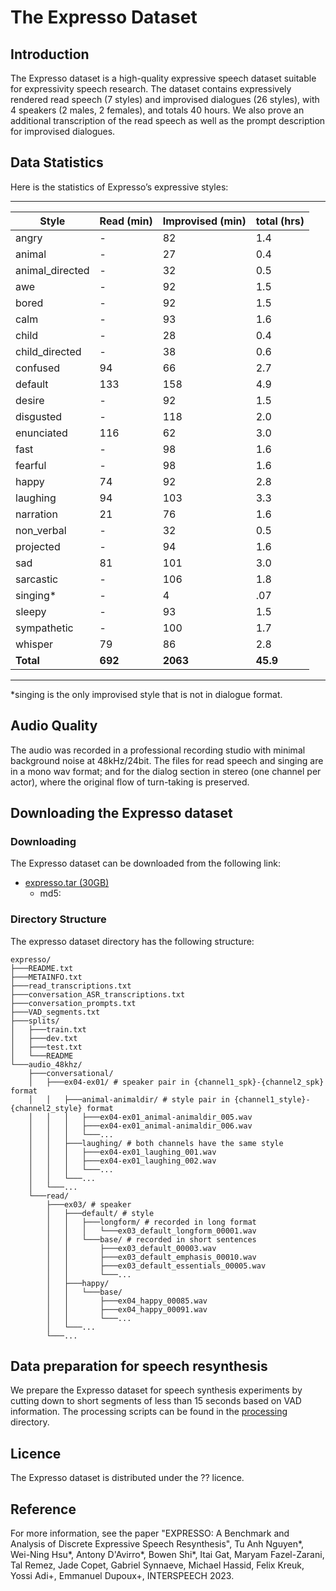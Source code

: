 # The Expresso Dataset

## Introduction
The Expresso dataset is a high-quality expressive speech dataset suitable for expressivity speech research. The dataset contains expressively rendered read speech (7 styles) and improvised dialogues (26 styles), with 4 speakers (2 males, 2 females), and totals 40 hours. We also prove an additional transcription of the read speech as well as the prompt description for improvised dialogues.

## Data Statistics
Here is the statistics of Expresso’s expressive styles:

----------------------------------------------------------------
 Style            | Read (min) | Improvised (min) | total (hrs)
------------------|------------|------------------|-------------
 angry            | -          | 82               | 1.4
 animal           | -          | 27               | 0.4
 animal_directed  | -          | 32               | 0.5
 awe              | -          | 92               | 1.5
 bored            | -          | 92               | 1.5
 calm             | -          | 93               | 1.6
 child            | -          | 28               | 0.4
 child_directed   | -          | 38               | 0.6
 confused         | 94         | 66               | 2.7
 default          | 133        | 158              | 4.9
 desire           | -          | 92               | 1.5
 disgusted        | -          | 118              | 2.0
 enunciated       | 116        | 62               | 3.0
 fast             | -          | 98               | 1.6
 fearful          | -          | 98               | 1.6
 happy            | 74         | 92               | 2.8
 laughing         | 94         | 103              | 3.3
 narration        | 21         | 76               | 1.6
 non_verbal       | -          | 32               | 0.5
 projected        | -          | 94               | 1.6
 sad              | 81         | 101              | 3.0
 sarcastic        | -          | 106              | 1.8
 singing*         | -          | 4                | .07
 sleepy           | -          | 93               | 1.5
 sympathetic      | -          | 100              | 1.7
 whisper          | 79         | 86               | 2.8
 **Total**        | **692**    | **2063**         | **45.9**
----------------------------------------------------------------
*singing is the only improvised style that is not in dialogue format.

## Audio Quality
The audio was recorded in a professional recording studio with minimal background noise at 48kHz/24bit. The files for read speech and singing are in a mono wav format; and for the dialog
section in stereo (one channel per actor), where the original flow of turn-taking is preserved.

## Downloading the Expresso dataset
### Downloading
The Expresso dataset can be downloaded from the following link:
* [expresso.tar (30GB)]()
    * md5:
### Directory Structure

The expresso dataset directory has the following structure:
```
expresso/
├───README.txt
├───METAINFO.txt
├───read_transcriptions.txt
├───conversation_ASR_transcriptions.txt
├───conversation_prompts.txt
├───VAD_segments.txt
├───splits/
│   ├───train.txt
│   ├───dev.txt
│   ├───test.txt
│   └───README
└───audio_48khz/
    ├───conversational/
    │   ├───ex04-ex01/ # speaker pair in {channel1_spk}-{channel2_spk} format
    │   │   ├───animal-animaldir/ # style pair in {channel1_style}-{channel2_style} format
    │   │   │   ├───ex04-ex01_animal-animaldir_005.wav
    │   │   │   ├───ex04-ex01_animal-animaldir_006.wav
    │   │   │   └───...
    │   │   ├───laughing/ # both channels have the same style
    │   │   │   ├───ex04-ex01_laughing_001.wav
    │   │   │   ├───ex04-ex01_laughing_002.wav
    │   │   │   └───...
    │   │   └───...
    │   └───...
    └───read/
        ├───ex03/ # speaker
        │   ├───default/ # style
        │   │   ├───longform/ # recorded in long format
        │   │   │   └───ex03_default_longform_00001.wav
        │   │   └───base/ # recorded in short sentences
        │   │       ├───ex03_default_00003.wav
        │   │       ├───ex03_default_emphasis_00010.wav
        │   │       ├───ex03_default_essentials_00005.wav
        │   │       └───...
        │   ├───happy/
        │   │   └───base/
        │   │       ├───ex04_happy_00085.wav
        │   │       ├───ex04_happy_00091.wav
        │   │       └───...
        │   └───...
        └───...
```

## Data preparation for speech resynthesis
We prepare the Expresso dataset for speech synthesis experiments by cutting down to short segments of less than 15 seconds based on VAD information. The processing scripts can be found in the [processing](processing) directory.

## Licence
The Expresso dataset is distributed under the ?? licence.

## Reference
For more information, see the paper "EXPRESSO: A Benchmark and Analysis of Discrete Expressive Speech Resynthesis", Tu Anh Nguyen*, Wei-Ning Hsu*, Antony D'Avirro*, Bowen Shi*, Itai Gat, Maryam Fazel-Zarani, Tal Remez, Jade Copet, Gabriel Synnaeve, Michael Hassid, Felix Kreuk, Yossi Adi+, Emmanuel Dupoux+, INTERSPEECH 2023.